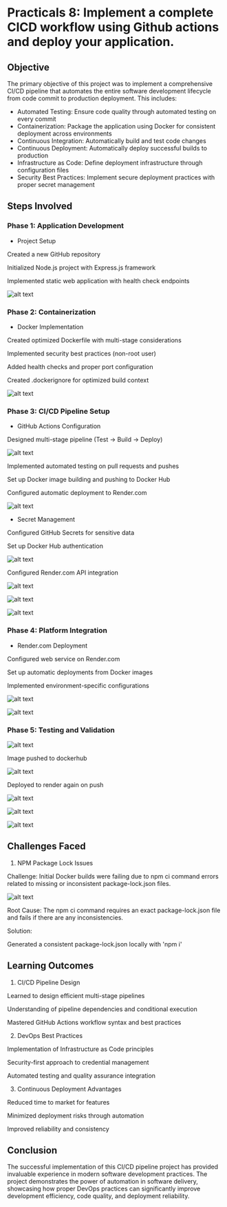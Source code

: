 # Practicals 8: Implement a complete CICD workflow using Github actions and deploy your application. 

## Objective

The primary objective of this project was to implement a comprehensive CI/CD pipeline that automates the entire software development lifecycle from code commit to production deployment. This includes:

- Automated Testing: Ensure code quality through automated testing on every commit
- Containerization: Package the application using Docker for consistent deployment across environments
- Continuous Integration: Automatically build and test code changes
- Continuous Deployment: Automatically deploy successful builds to production
- Infrastructure as Code: Define deployment infrastructure through configuration files
- Security Best Practices: Implement secure deployment practices with proper secret management

##  Steps Involved

### Phase 1: Application Development

- Project Setup

Created a new GitHub repository

Initialized Node.js project with Express.js framework

Implemented static web application with health check endpoints

![alt text](images/structure.png)

### Phase 2: Containerization

- Docker Implementation

Created optimized Dockerfile with multi-stage considerations

Implemented security best practices (non-root user)

Added health checks and proper port configuration

Created .dockerignore for optimized build context

![alt text](images/dockerfile.png)

### Phase 3: CI/CD Pipeline Setup

- GitHub Actions Configuration

Designed multi-stage pipeline (Test → Build → Deploy)

![alt text](<images/Screenshot from 2025-05-27 02-35-27.png>)

Implemented automated testing on pull requests and pushes

Set up Docker image building and pushing to Docker Hub

Configured automatic deployment to Render.com

![alt text](<images/Screenshot from 2025-05-27 02-40-48.png>)

- Secret Management

Configured GitHub Secrets for sensitive data

Set up Docker Hub authentication

![alt text](<images/Screenshot from 2025-05-27 02-13-20.png>)

Configured Render.com API integration

![alt text](images/api.png)

![alt text](images/hook.png)

![alt text](images/secrets.png)

### Phase 4: Platform Integration

- Render.com Deployment

Configured web service on Render.com

Set up automatic deployments from Docker images

Implemented environment-specific configurations

![alt text](images/deploy.png)

![alt text](images/deployed.png)

### Phase 5: Testing and Validation


![alt text](<images/Screenshot from 2025-05-27 02-40-48.png>)

Image pushed to dockerhub

![alt text](images/imagepushed.png)

Deployed to render again on push 

![alt text](images/deploy2.png)

![alt text](images/app.png)

![alt text](images/app2.png)

## Challenges Faced

1. NPM Package Lock Issues

Challenge: Initial Docker builds were failing due to npm ci command errors related to missing or inconsistent package-lock.json files.

![alt text](images/error.png)

Root Cause: The npm ci command requires an exact package-lock.json file and fails if there are any inconsistencies.

Solution:

Generated a consistent package-lock.json locally with 'npm i'

## Learning Outcomes

1. CI/CD Pipeline Design

Learned to design efficient multi-stage pipelines

Understanding of pipeline dependencies and conditional execution

Mastered GitHub Actions workflow syntax and best practices

2. DevOps Best Practices

Implementation of Infrastructure as Code principles

Security-first approach to credential management

Automated testing and quality assurance integration

3.  Continuous Deployment Advantages

Reduced time to market for features

Minimized deployment risks through automation

Improved reliability and consistency

## Conclusion

The successful implementation of this CI/CD pipeline project has provided invaluable experience in modern software development practices. The project demonstrates the power of automation in software delivery, showcasing how proper DevOps practices can significantly improve development efficiency, code quality, and deployment reliability.

